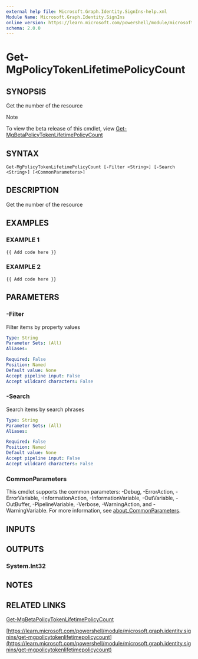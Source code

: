 ```yaml
---
external help file: Microsoft.Graph.Identity.SignIns-help.xml
Module Name: Microsoft.Graph.Identity.SignIns
online version: https://learn.microsoft.com/powershell/module/microsoft.graph.identity.signins/get-mgpolicytokenlifetimepolicycount
schema: 2.0.0
---
```


# Get-MgPolicyTokenLifetimePolicyCount

## SYNOPSIS
Get the number of the resource

> [!NOTE]
> To view the beta release of this cmdlet, view [Get-MgBetaPolicyTokenLifetimePolicyCount](/powershell/module/Microsoft.Graph.Beta.Identity.SignIns/Get-MgBetaPolicyTokenLifetimePolicyCount?view=graph-powershell-beta)

## SYNTAX

```
Get-MgPolicyTokenLifetimePolicyCount [-Filter <String>] [-Search <String>] [<CommonParameters>]
```

## DESCRIPTION
Get the number of the resource

## EXAMPLES

### EXAMPLE 1
```
{{ Add code here }}
```

### EXAMPLE 2
```
{{ Add code here }}
```

## PARAMETERS

### -Filter
Filter items by property values

```yaml
Type: String
Parameter Sets: (All)
Aliases:

Required: False
Position: Named
Default value: None
Accept pipeline input: False
Accept wildcard characters: False
```

### -Search
Search items by search phrases

```yaml
Type: String
Parameter Sets: (All)
Aliases:

Required: False
Position: Named
Default value: None
Accept pipeline input: False
Accept wildcard characters: False
```

### CommonParameters
This cmdlet supports the common parameters: -Debug, -ErrorAction, -ErrorVariable, -InformationAction, -InformationVariable, -OutVariable, -OutBuffer, -PipelineVariable, -Verbose, -WarningAction, and -WarningVariable. For more information, see [about_CommonParameters](http://go.microsoft.com/fwlink/?LinkID=113216).

## INPUTS

## OUTPUTS

### System.Int32
## NOTES

## RELATED LINKS
[Get-MgBetaPolicyTokenLifetimePolicyCount](/powershell/module/Microsoft.Graph.Beta.Identity.SignIns/Get-MgBetaPolicyTokenLifetimePolicyCount?view=graph-powershell-beta)

[https://learn.microsoft.com/powershell/module/microsoft.graph.identity.signins/get-mgpolicytokenlifetimepolicycount](https://learn.microsoft.com/powershell/module/microsoft.graph.identity.signins/get-mgpolicytokenlifetimepolicycount)


